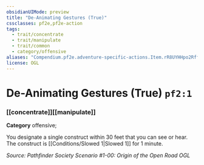 ```yaml
---
obsidianUIMode: preview
title: "De-Animating Gestures (True)"
cssclasses: pf2e,pf2e-action
tags:
  - trait/concentrate
  - trait/manipulate
  - trait/common
  - category/offensive
aliases: "Compendium.pf2e.adventure-specific-actions.Item.rR8UYHHpo2Rffi1p"
license: OGL
---
```

# De-Animating Gestures (True) `pf2:1`

### [[concentrate]][[manipulate]]

**Category** offensive; 




You designate a single construct within 30 feet that you can see or hear. The construct is [[Conditions/Slowed 1|Slowed 1]] for 1 minute.

*Source: Pathfinder Society Scenario #1-00: Origin of the Open Road*
*OGL*